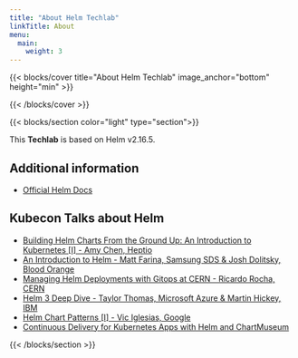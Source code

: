 ```yaml
---
title: "About Helm Techlab"
linkTitle: About
menu:
  main:
    weight: 3
---
```



{{< blocks/cover title="About Helm Techlab" image_anchor="bottom" height="min" >}}

{{< /blocks/cover >}}

{{< blocks/section color="light" type="section">}}

This **Techlab** is based on Helm v2.16.5.

## Additional information

* [Official Helm Docs](https://v2.helm.sh/docs/)

## Kubecon Talks about Helm

* [Building Helm Charts From the Ground Up: An Introduction to Kubernetes [I] - Amy Chen, Heptio](https://www.youtube.com/watch?v=vQX5nokoqrQ)
* [An Introduction to Helm - Matt Farina, Samsung SDS & Josh Dolitsky, Blood Orange](https://www.youtube.com/watch?v=Zzwq9FmZdsU)
* [Managing Helm Deployments with Gitops at CERN - Ricardo Rocha, CERN](https://www.youtube.com/watch?v=g9FQxzK9E_M)
* [Helm 3 Deep Dive - Taylor Thomas, Microsoft Azure & Martin Hickey, IBM](https://www.youtube.com/watch?v=afCRt5Gd6Rk)
* [Helm Chart Patterns [I] - Vic Iglesias, Google](https://www.youtube.com/watch?v=WugC_mbbiWU)
* [Continuous Delivery for Kubernetes Apps with Helm and ChartMuseum](https://www.youtube.com/watch?v=u3VqswB-TJo)

{{< /blocks/section >}}

